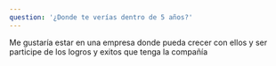 ```yaml
---
question: '¿Donde te verías dentro de 5 años?'
---
```


<p>
Me gustaría estar en una empresa donde pueda crecer con ellos y ser participe de los logros y exitos que tenga la compañía
</p>
